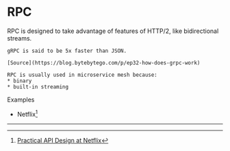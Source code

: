 # RPC

RPC is designed to take advantage of features of HTTP/2, like bidirectional streams.

```admonish tip
gRPC is said to be 5x faster than JSON.

[Source](https://blog.bytebytego.com/p/ep32-how-does-grpc-work)
```

~~~admonish tip
RPC is usually used in microservice mesh because:
* binary
* built-in streaming
~~~

Examples
* Netflix[^netflix]

---

[^netflix]: [Practical API Design at Netflix](https://netflixtechblog.com/practical-api-design-at-netflix-part-1-using-protobuf-fieldmask-35cfdc606518)
